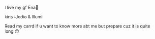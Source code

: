 I live my gf Ena🩷

kins :Jodio & Illumi

Read my carrd if u want to know more abt me but prepare cuz it is quite long 😔




